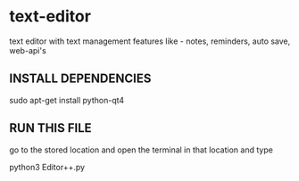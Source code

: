 # text-editor
text editor with text management features like - notes, reminders, auto save, web-api's

INSTALL DEPENDENCIES
--------------------------------------------------------------------------------------------------------------------------------

sudo apt-get install python-qt4

RUN THIS FILE
--------------------------------------------------------------------------------------------------------------------------------

go to the stored location and open the terminal in that location and type

python3 Editor++.py
